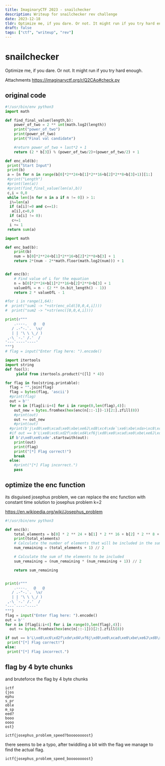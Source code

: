 ```yaml
---
title: ImaginaryCTF 2023 - snailchecker
description: Writeup for snailchecker rev challenge
date: 2023-12-18
tldr: Optimize me, if you dare. Or not. It might run if you try hard enough.
draft: false
tags: ["ctf", "writeup", "rev"]
---
```


# snailchecker 
Optimize me, if you dare. Or not. It might run if you try hard enough.

Attachments
https://imaginaryctf.org/r/Q2CAo#check.py

## original code

```python
#!/usr/bin/env python3
import math

def find_final_value(length,b):
    power_of_two = 2 ** int(math.log2(length))
    print("power_of_two")
    print(power_of_two)
    print("Final val candidate")

    #return power_of_two + last*2 + 1
    return (2 * b[3]) % (power_of_two/2)+(power_of_two/2) + 1

def enc_old(b):
 print("Start Input")
 print(b)
 a = [n for n in range(b[0]*2**24+b[1]*2**16+b[2]*2**8+b[3]+1)][1:]
 #print("Length")
 #print(len(a))
 #print(find_final_value(len(a),b))
 c,i = 0,0
 while len([n for n in a if n != 0]) > 1:
  i%=len(a)
  if (a[i]!=0 and c==1):
   a[i],c=0,0
  if (a[i] != 0):
   c+=1
  i += 1
 return sum(a)

import math

def enc_bad(b):
    print(b)
    num = b[0]*2**24+b[1]*2**16+b[2]*2**8+b[3] + 1
    return 2*(num - 2**math.floor(math.log2(num))) + 1


def enc(b):
    # Find value of L for the equation
    n = b[0]*2**24+b[1]*2**16+b[2]*2**8+b[3] + 1
    valueOfL = n - (2 ** (n.bit_length() - 1))
    return 2 * valueOfL - 1 

#for i in range(1,64):
#  print("sum1 -> "+str(enc_old([0,0,4,i])))
#  print("sum2 -> "+str(enc([0,0,4,i])))

print(r"""
    .----.   @   @
   / .-"-.`.  \v/
   | | '\ \ \_/ )
 ,-\ `-.' /.'  /
'---`----'----'
""")
# flag = input("Enter flag here: ").encode()

import itertools
import string
def foo(l):
     yield from itertools.product(*([l] * 4)) 

for flag in foo(string.printable):
  flag = "".join(flag)
  flag = bytes(flag, 'ascii')
  #print(flag)
  out = b''
  for n in [flag[i:i+4] for i in range(0,len(flag),4)]:
    out_new = bytes.fromhex(hex(enc(n[::-1])-1)[2:].zfill(8))
    #print(out)
    out += out_new
    #print(out)
  #print(b'j\xd0\xe0\xcad\xe0\xbe\xe6J\xd8\xc4\xde`\xe6\xbe\xda>\xc8\xca\xca^\xde\xde\xc4^\xde\xde\xdez\xe8\xe6\xde')
  #if out == b'L\xe8\xc6\xd2f\xde\xd4\xf6j\xd0\xe0\xcad\xe0\xbe\xe6J\xd8\xc4\xde`\xe6\xbe\xda>\xc8\xca\xca^\xde\xde\xc4^\xde\xde\xdez\xe8\xe6\xde':
  if b'z\xe8\xe6\xde'.startswith(out):
    print(out)
    print(flag)
    print("[*] Flag correct!")
    break
  else:
    #print("[*] Flag incorrect.")
    pass
````


## optimize the enc function

its disguised josephus problem, we can replace the enc function with constant time solution to josephus problem k=2

https://en.wikipedia.org/wiki/Josephus_problem

```python
#!/usr/bin/env python3

def enc(b):
    total_elements = b[0] * 2 ** 24 + b[1] * 2 ** 16 + b[2] * 2 ** 8 + b[3]
    print(total_elements)
    # Calculate the number of elements that will be included in the sum
    num_remaining = (total_elements + 1) // 2

    # Calculate the sum of the elements to be included
    sum_remaining = (num_remaining * (num_remaining + 1)) // 2

    return sum_remaining


print(r"""
    .----.   @   @
   / .-"-.`.  \v/
   | | '\ \ \_/ )
 ,-\ `-.' /.'  /
'---`----'----'
""")
flag = input("Enter flag here: ").encode()
out = b''
for n in [flag[i:i+4] for i in range(0,len(flag),4)]:
  out += bytes.fromhex(hex(enc(n[::-1]))[2:].zfill(8))

if out == b'L\xe8\xc6\xd2f\xde\xd4\xf6j\xd0\xe0\xcad\xe0\xbe\xe6J\xd8\xc4\xde`\xe6\xbe\xda>\xc8\xca\xca^\xde\xde\xc4^\xde\xde\xdez\xe8\xe6\xde':
 print("[*] Flag correct!")
else:
 print("[*] Flag incorrect.")

```


## flag by 4 byte chunks

and bruteforce the flag by 4 byte chunks

```
ictf
{jos
ephu
s_pr
oble
m_sp
eed?
booo
oooo
ost}
```

```
ictf{josephus_problem_speed?boooooooost}
```
there seems to be a typo, after twiddling a bit with the flag we manage to find the actual flag.
```
ictf{josephus_problem_speed_boooooooost}
```

